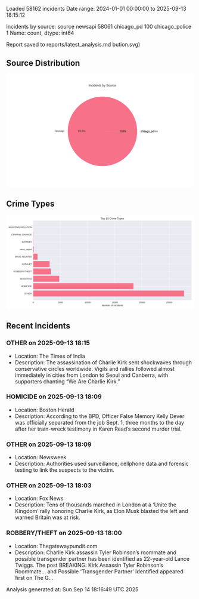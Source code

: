 
Loaded 58162 incidents
Date range: 2024-01-01 00:00:00 to 2025-09-13 18:15:12

Incidents by source:
source
newsapi           58061
chicago_pd          100
chicago_police        1
Name: count, dtype: int64

Report saved to reports/latest_analysis.md
bution.svg)

## Source Distribution
![Source Distribution](images/source_distribution.svg)

## Crime Types
![Crime Types](images/crime_types.svg)

## Recent Incidents

### OTHER on 2025-09-13 18:15
- Location: The Times of India
- Description: The assassination of Charlie Kirk sent shockwaves through conservative circles worldwide. Vigils and rallies followed almost immediately in cities from London to Seoul and Canberra, with supporters chanting “We Are Charlie Kirk.”


### HOMICIDE on 2025-09-13 18:09
- Location: Boston Herald
- Description: According to the BPD, Officer False Memory Kelly Dever was officially separated from the job Sept. 1, three months to the day after her train-wreck testimony in Karen Read’s second murder trial.


### OTHER on 2025-09-13 18:09
- Location: Newsweek
- Description: Authorities used surveillance, cellphone data and forensic testing to link the suspects to the victim.


### OTHER on 2025-09-13 18:03
- Location: Fox News
- Description: Tens of thousands marched in London at a ‘Unite the Kingdom’ rally honoring Charlie Kirk, as Elon Musk blasted the left and warned Britain was at risk.


### ROBBERY/THEFT on 2025-09-13 18:00
- Location: Thegatewaypundit.com
- Description: Charlie Kirk assassin Tyler Robinson’s roommate and possible transgender partner has been identified as 22-year-old Lance Twiggs.
The post BREAKING: Kirk Assassin Tyler Robinson’s Roommate… and Possible ‘Transgender Partner’ Identified appeared first on The G…

Analysis generated at: Sun Sep 14 18:16:49 UTC 2025

